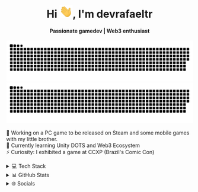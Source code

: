 <div align="center">
<h1 align="center">Hi <img width="35" src="https://github.com/devrafaeltr/devrafaeltr/blob/main/resources/img/waving.gif">, I'm devrafaeltr</h1>
<h4 align="center">Passionate gamedev | Web3 enthusiast</h4>
</div>

![Github Snake - Dark](https://raw.githubusercontent.com/devrafaeltr/devrafaeltr/output/github-contribution-grid-snake-dark.svg#gh-dark-mode-only)![Github Snake - White](https://raw.githubusercontent.com/devrafaeltr/devrafaeltr/output/github-contribution-grid-snake.svg#gh-light-mode-only)

🔭 Working on a PC game to be released on Steam and some mobile games with my little brother.<br>🌱 Currently learning Unity DOTS and Web3 Ecosystem<br>⚡ Curiosity: I exhibited a game at CCXP (Brazil's Comic Con)

<details>
  <summary>💻 Tech Stack</summary>
<div>
    <p align="center">
      <br/>
      <img align="center" href="https://unity.com/"
         src="https://img.shields.io/badge/Unity-gray?style=for-the-badge&logo=unity"
         alt="Unity" height="30"/></a>
  <img align="center" href="https://docs.microsoft.com/en-us/dotnet/csharp/"
         src="https://img.shields.io/badge/c%23-%23239120.svg?style=for-the-badge&logo=c-sharp&logoColor=white"
         alt="C#" height="30"/></a>
  <img align="center" href="https://www.heroku.com/"
         src="https://img.shields.io/badge/heroku-%23430098.svg?style=for-the-badge&logo=heroku&logoColor=white"
         alt="Heroku" height="30"/></a>
         <img align="center" href="https://aws.amazon.com/"
         src="https://img.shields.io/badge/AWS-%23FF9900.svg?style=for-the-badge&logo=amazon-aws&logoColor=white"
         alt="AWS" height="30"/></a>
         <img align="center" href="https://firebase.google.com/"
         src="https://img.shields.io/badge/firebase-%23039BE5.svg?style=for-the-badge&logo=firebase"
         alt="Firebase" height="30"/></a>
         <img align="center"
    </p>
</div>
</details>

<details>
  <summary>📊 GitHub Stats</summary>
<div>
    <p align="center">
      <br/> 
      <p align="center">
          <a href="https://github.com/devrafaeltr/">
          <img width="45%" src="https://github-readme-stats.vercel.app/api/top-langs/?username=devrafaeltr&langs_count=6&theme=gruvbox&layout=compact&hide_border=true" alt="devrafaeltr - Most used programming languages" /></br>
          <img width="45%" src="https://github-readme-stats.vercel.app/api?username=devrafaeltr&show_icons=true&theme=gruvbox&hide_border=true" alt="devrafaeltr - Stats"  />
          <img width="45%" src="https://github-readme-streak-stats.herokuapp.com/?user=devrafaeltr&theme=gruvbox&hide_border=true" alt="devrafaeltr - Contribution" />
          </a>
        </p>
</div>
</details>

<details>
  <summary>🌐 Socials</summary>
<div>
    <p align="center">
      <br/>
      <a href="https://www.linkedin.com/in/devrafaelribeiro/" target="blank"><img align="center"
         src="https://img.shields.io/badge/LinkedIn-%230077B5.svg?logo=linkedin&logoColor=white"
         alt="Linkedin" height="30"/></a>
      <a href="https://twitter.com/_rafaeltr" target="blank"><img align="center"
         src="https://img.shields.io/badge/Twitter-%231DA1F2.svg?logo=Twitter&logoColor=white"
         alt="Twitter" height="30"/></a>
    </p>
</div>
</details>
